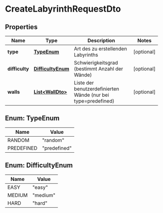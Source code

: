 

# CreateLabyrinthRequestDto


## Properties

| Name | Type | Description | Notes |
|------------ | ------------- | ------------- | -------------|
|**type** | [**TypeEnum**](#TypeEnum) | Art des zu erstellenden Labyrinths |  [optional] |
|**difficulty** | [**DifficultyEnum**](#DifficultyEnum) | Schwierigkeitsgrad (bestimmt Anzahl der Wände) |  [optional] |
|**walls** | [**List&lt;WallDto&gt;**](WallDto.md) | Liste der benutzerdefinierten Wände (nur bei type&#x3D;predefined) |  [optional] |



## Enum: TypeEnum

| Name | Value |
|---- | -----|
| RANDOM | &quot;random&quot; |
| PREDEFINED | &quot;predefined&quot; |



## Enum: DifficultyEnum

| Name | Value |
|---- | -----|
| EASY | &quot;easy&quot; |
| MEDIUM | &quot;medium&quot; |
| HARD | &quot;hard&quot; |



